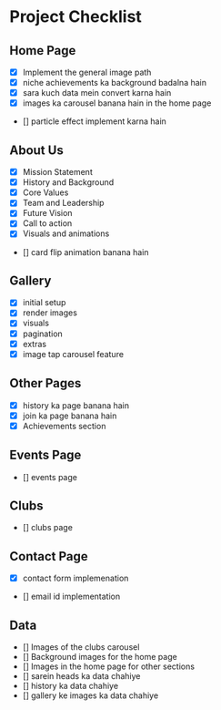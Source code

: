 # Project Checklist

## Home Page
- [X] Implement the general image path 
- [x] niche achievements ka background badalna hain
- [x] sara kuch data mein convert karna hain
- [x] images ka carousel banana hain in the home page
- [] particle effect implement karna hain

## About Us
- [x] Mission Statement 
- [x] History and Background 
- [x] Core Values 
- [x] Team and Leadership
- [x] Future Vision 
- [x] Call to action
- [x] Visuals and animations
- [] card flip animation banana hain

## Gallery
- [x] initial setup 
- [x] render images
- [x] visuals 
- [x] pagination
- [x] extras
- [x] image tap carousel feature

## Other Pages
- [x] history ka page banana hain
- [x] join ka page banana hain
- [x] Achievements section

## Events Page 
- [] events page

## Clubs
- [] clubs page


## Contact Page 
- [x] contact form implemenation
- [] email id implementation 


## Data 
- [] Images of the clubs carousel 
- [] Background images for the home page 
- [] Images in the home page for other sections 
- [] sarein heads ka data chahiye
- [] history ka data chahiye 
- [] gallery ke images ka data chahiye





